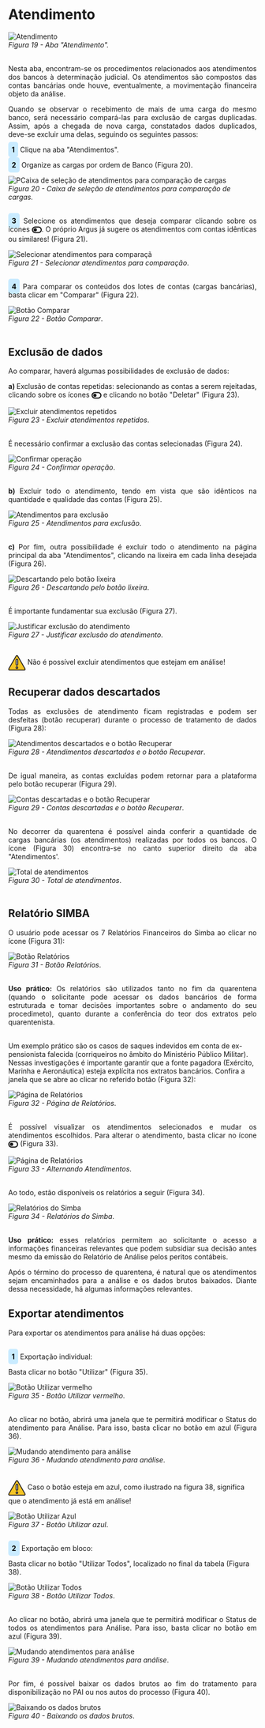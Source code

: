 # Atendimento

![Atendimento](img/Atendimento.png)<br>
*Figura 19 - Aba "Atendimento".* <br><br>

<p style="text-align: justify;">Nesta aba, encontram-se os procedimentos relacionados aos atendimentos dos bancos à determinação judicial. Os atendimentos são compostos das contas bancárias onde houve, eventualmente, a movimentação financeira objeto da análise. </p>

<p style="text-align: justify;">Quando se observar o recebimento de mais de uma carga do mesmo banco, será necessário compará-las para exclusão de cargas duplicadas. Assim, após a chegada de nova carga, constatados dados duplicados, deve-se excluir uma delas, seguindo os seguintes passos: </p> 

<p style="text-align: justify;"><span style="background-color: #c9ebff; border-radius: 5px; padding: 7px; color: #000000; font-weight: bold; ">1</span> Clique na aba "Atendimentos". </p>
<p style="text-align: justify;"><span style="background-color: #c9ebff; border-radius: 5px; padding: 7px; color: #000000; font-weight: bold; ">2</span> Organize as cargas por ordem de Banco (Figura 20). </p>

![PCaixa de seleção de atendimentos para comparação de cargas](img/BancosAtendimento.png)<br>
*Figura 20 - Caixa de seleção de atendimentos para comparação de cargas.* <br><br>

<p style="text-align: justify;"><span style="background-color: #c9ebff; border-radius: 5px; padding: 7px; color: #000000; font-weight: bold; ">3</span> Selecione os atendimentos que deseja comparar clicando sobre os ícones  <svg xmlns="http://www.w3.org/2000/svg" viewBox="0 0 576 512" width="20" height="20" style="vertical-align: middle;" ><!--! Font Awesome Pro 6.4.2 by @fontawesome - https://fontawesome.com License - https://fontawesome.com/license (Commercial License) Copyright 2023 Fonticons, Inc. --><path d="M384 128c70.7 0 128 57.3 128 128s-57.3 128-128 128H192c-70.7 0-128-57.3-128-128s57.3-128 128-128H384zM576 256c0-106-86-192-192-192H192C86 64 0 150 0 256S86 448 192 448H384c106 0 192-86 192-192zM192 352a96 96 0 1 0 0-192 96 96 0 1 0 0 192z" fill="currentColor" d="m21.68 17.65l-7-14a3 3 0 0 0-5.36 0l-7 14a3 3 0 0 0 3.9 4.08l5.37-2.4a1.06 1.06 0 0 1 .82 0l5.37 2.4a3 3 0 0 0 3.9-4.08Zm-2 2a1 1 0 0 1-1.13.22l-5.37-2.39a3 3 0 0 0-2.44 0L5.41 19.9a1 1 0 0 1-1.3-1.35l7-14a1 1 0 0 1 1.78 0l7 14a1 1 0 0 1-.17 1.13Z"/></svg>. O próprio Argus já sugere os atendimentos com contas idênticas ou similares! (Figura 21).</p>

![Selecionar atendimentos para comparaçã](img/SwitchComparar.png)<br>
*Figura 21 - Selecionar atendimentos para comparação*. <br><br>

<p style="text-align: justify;"><span style="background-color: #c9ebff; border-radius: 5px; padding: 7px; color: #000000; font-weight: bold; ">4</span> Para comparar os conteúdos dos lotes de contas (cargas bancárias), basta clicar em "Comparar" (Figura 22). </p>

![Botão Comparar](img/BotãoComparar.png)<br>
*Figura 22 - Botão Comparar*. <br><br>

## Exclusão de dados
<p style="text-align: justify;">Ao comparar, haverá algumas possibilidades de exclusão de dados: <br></p>

<p style="text-align: justify;"> <strong> a) </strong> Exclusão de contas repetidas: selecionando as contas a serem rejeitadas, clicando sobre os ícones <svg xmlns="http://www.w3.org/2000/svg" viewBox="0 0 576 512" width="20" height="20" style="vertical-align: middle;" ><!--! Font Awesome Pro 6.4.2 by @fontawesome - https://fontawesome.com License - https://fontawesome.com/license (Commercial License) Copyright 2023 Fonticons, Inc. --><path d="M384 128c70.7 0 128 57.3 128 128s-57.3 128-128 128H192c-70.7 0-128-57.3-128-128s57.3-128 128-128H384zM576 256c0-106-86-192-192-192H192C86 64 0 150 0 256S86 448 192 448H384c106 0 192-86 192-192zM192 352a96 96 0 1 0 0-192 96 96 0 1 0 0 192z" fill="currentColor" d="m21.68 17.65l-7-14a3 3 0 0 0-5.36 0l-7 14a3 3 0 0 0 3.9 4.08l5.37-2.4a1.06 1.06 0 0 1 .82 0l5.37 2.4a3 3 0 0 0 3.9-4.08Zm-2 2a1 1 0 0 1-1.13.22l-5.37-2.39a3 3 0 0 0-2.44 0L5.41 19.9a1 1 0 0 1-1.3-1.35l7-14a1 1 0 0 1 1.78 0l7 14a1 1 0 0 1-.17 1.13Z"/></svg> e clicando no botão "Deletar" (Figura 23).</p>

![Excluir atendimentos repetidos](img/DeletarAtendimentosRepetidos.png)<br>
*Figura 23 - Excluir atendimentos repetidos*. <br><br>

É necessário confirmar a exclusão das contas selecionadas (Figura 24). 

![Confirmar operação](img/ConfirmeExclusãoDasContas.png)<br>
*Figura 24 - Confirmar operação*. <br><br>

<p style="text-align: justify;"> <strong> b) </strong> Excluir todo o atendimento, tendo em vista que são idênticos na quantidade e qualidade das contas (Figura 25). </p>

![Atendimentos para exclusão](img/ExcluirAtendimento.png)<br>
*Figura 25 - Atendimentos para exclusão*. <br><br>

<p style="text-align: justify;"> <strong> c) </strong> Por fim, outra possibilidade é excluir todo o atendimento na página principal da aba "Atendimentos", clicando na lixeira em cada linha desejada (Figura 26). </p>

![Descartando pelo botão lixeira](img/LixeiraAtendimentos.png)<br>
*Figura 26 - Descartando pelo botão lixeira*. <br><br>

<p style="text-align: justify;">É importante fundamentar sua exclusão (Figura 27). <br></p>

![Justificar exclusão do atendimento](img/JustificativaDescarteAtendimento.png)<br>
*Figura 27 - Justificar exclusão do atendimento*. <br><br>

<svg height="35px" width="35px" style="vertical-align: middle" version="1.1" id="Layer_1" xmlns="http://www.w3.org/2000/svg" xmlns:xlink="http://www.w3.org/1999/xlink" viewBox="0 0 511.999 511.999" xml:space="preserve" fill="#000000" stroke="#000000"><g id="SVGRepo_bgCarrier" stroke-width="0"></g><g id="SVGRepo_tracerCarrier" stroke-linecap="round" stroke-linejoin="round"></g><g id="SVGRepo_iconCarrier"> <path style="fill:#F5C525;" d="M16.242,429.476L232.332,55.195c10.518-18.219,36.814-18.219,47.333,0l216.091,374.281 c10.518,18.219-2.63,40.991-23.666,40.991H39.908C18.872,470.467,5.723,447.695,16.242,429.476z"></path> <g> <path style="fill:#EFEFEF;" d="M255.999,322.45L255.999,322.45c-14.172,0-25.66-11.488-25.66-25.66V172.87 c0-14.172,11.488-25.66,25.66-25.66l0,0c14.172,0,25.66,11.488,25.66,25.66v123.92C281.659,310.962,270.171,322.45,255.999,322.45z "></path> <circle style="fill:#EFEFEF;" cx="256.001" cy="397.558" r="25.034"></circle> </g> <g> <path style="fill:#231F20;" d="M506.597,423.218L290.506,48.937C283.304,36.462,270.404,29.014,256,29.014 c-14.404,0-27.304,7.448-34.506,19.922L5.402,423.218c-7.202,12.475-7.202,27.37,0,39.845 c7.202,12.475,20.103,19.922,34.507,19.922h432.183c14.405,0,27.305-7.448,34.507-19.922 C513.799,450.588,513.799,435.692,506.597,423.218z M484.917,450.545c-1.286,2.227-5.108,7.405-12.826,7.405H39.908 c-7.718,0-11.541-5.178-12.826-7.405c-1.286-2.227-3.859-8.126,0-14.81L243.172,61.454c3.859-6.683,10.255-7.405,12.826-7.405 s8.967,0.722,12.826,7.405l216.091,374.281C488.775,442.419,486.201,448.318,484.917,450.545z"></path> <path style="fill:#231F20;" d="M255.999,134.692c-21.051,0-38.177,17.126-38.177,38.177v123.92 c0,21.051,17.126,38.178,38.177,38.178s38.177-17.126,38.177-38.177V172.87C294.176,151.818,277.05,134.692,255.999,134.692z M269.142,296.79c0,7.247-5.896,13.143-13.143,13.143s-13.143-5.896-13.143-13.143V172.87c0-7.247,5.896-13.143,13.143-13.143 s13.143,5.896,13.143,13.143V296.79z"></path> <path style="fill:#231F20;" d="M255.999,360.002c-20.706,0-37.552,16.846-37.552,37.552c0,20.706,16.846,37.552,37.552,37.552 s37.552-16.846,37.552-37.552C293.55,376.848,276.705,360.002,255.999,360.002z M255.999,410.071 c-6.902,0-12.517-5.615-12.517-12.517c0-6.902,5.615-12.517,12.517-12.517s12.517,5.615,12.517,12.517 C268.516,404.455,262.901,410.071,255.999,410.071z"></path> </g> </g></svg> Não é possível excluir atendimentos que estejam em análise! <br>

## Recuperar dados descartados
<p style="text-align: justify;">Todas as exclusões de atendimento ficam registradas e podem ser desfeitas (botão recuperar) durante o processo de tratamento de dados (Figura 28): </p>

![Atendimentos descartados e o botão Recuperar](img/RecuperarAtendimentos.png)<br>
*Figura 28 - Atendimentos descartados e o botão Recuperar*. <br><br>

<p style="text-align: justify;"> De igual maneira, as contas excluídas podem retornar para a plataforma pelo botão recuperar (Figura 29). </p>

![Contas descartadas e o botão Recuperar](img/RecuperarContasDescartadas.png)<br>
*Figura 29 - Contas descartadas e o botão Recuperar*. <br><br>

<p style="text-align: justify;"> No decorrer da quarentena é possível ainda conferir a quantidade de cargas bancárias (os atendimentos) realizadas por todos os bancos. O ícone (Figura 30) encontra-se no canto superior direito da aba "Atendimentos'. </p>

![Total de atendimentos](img/QtdAtendimentos.png)<br>
*Figura 30 - Total de atendimentos*. <br><br>

## Relatório SIMBA
<p style="text-align: justify;"> O usuário pode acessar os 7 Relatórios Financeiros do Simba ao clicar no ícone (Figura 31): </p>

![Botão Relatórios](img/BotãoRelatório.png)<br>
*Figura 31 - Botão Relatórios*. <br><br>

<p style="text-align: justify;"><strong>Uso prático: </strong> Os relatórios são utilizados tanto no fim da quarentena (quando o solicitante pode acessar os dados bancários de forma estruturada e tomar decisões importantes sobre o andamento do seu procedimeto), quanto durante a conferência do teor dos extratos pelo quarentenista. <br><br>

Um exemplo prático são os casos de saques indevidos em conta de ex-pensionista falecida (corriqueiros no âmbito do Ministério Público Militar). Nessas investigações é importante garantir que a fonte pagadora (Exército, Marinha e Aeronáutica) esteja explícita nos extratos bancários. Confira a janela que se abre ao clicar no referido botão (Figura 32):</p>

![Página de Relatórios](img/PáginaRelatórios.png)<br>
*Figura 32 - Página de Relatórios*. <br><br>

<p style="text-align: justify;"> É possível visualizar os atendimentos selecionados e mudar os atendimentos escolhidos. Para alterar o atendimento, basta clicar no ícone <svg xmlns="http://www.w3.org/2000/svg" viewBox="0 0 576 512" width="20" height="20" style="vertical-align: middle;" ><!--! Font Awesome Pro 6.4.2 by @fontawesome - https://fontawesome.com License - https://fontawesome.com/license (Commercial License) Copyright 2023 Fonticons, Inc. --><path d="M384 128c70.7 0 128 57.3 128 128s-57.3 128-128 128H192c-70.7 0-128-57.3-128-128s57.3-128 128-128H384zM576 256c0-106-86-192-192-192H192C86 64 0 150 0 256S86 448 192 448H384c106 0 192-86 192-192zM192 352a96 96 0 1 0 0-192 96 96 0 1 0 0 192z" fill="currentColor" d="m21.68 17.65l-7-14a3 3 0 0 0-5.36 0l-7 14a3 3 0 0 0 3.9 4.08l5.37-2.4a1.06 1.06 0 0 1 .82 0l5.37 2.4a3 3 0 0 0 3.9-4.08Zm-2 2a1 1 0 0 1-1.13.22l-5.37-2.39a3 3 0 0 0-2.44 0L5.41 19.9a1 1 0 0 1-1.3-1.35l7-14a1 1 0 0 1 1.78 0l7 14a1 1 0 0 1-.17 1.13Z"/></svg> (Figura 33). </p>

![Página de Relatórios](img/AlternarAtendimento.png)<br>
*Figura 33 - Alternando Atendimentos*. <br><br>

<p style="text-align: justify;"> Ao todo, estão disponíveis os relatórios a seguir (Figura 34). </p>

![Relatórios do Simba](img/ModelosRelatório.png)<br>
*Figura 34 - Relatórios do Simba*. <br><br>

<p style="text-align: justify;"><strong>Uso prático: </strong> esses relatórios permitem ao solicitante o acesso a informações financeiras relevantes que podem subsidiar sua decisão antes mesmo da emissão do Relatório de Análise pelos peritos contábeis. </p>

<p style="text-align: justify;">Após o término do processo de quarentena, é natural que os atendimentos sejam encaminhados para a análise e os dados brutos baixados. Diante dessa necessidade, há algumas informações relevantes. </p>

## Exportar atendimentos

<p style="text-align: justify;">Para exportar os atendimentos para análise há duas opções: <br><br>

<p style="text-align: justify;"><span style="background-color: #c9ebff; border-radius: 5px; padding: 7px; color: #000000; font-weight: bold; ">1</span> Exportação individual: </p>
Basta clicar no botão "Utilizar" (Figura 35). </p>

![Botão Utilizar vermelho](img/BotãoVermelho.png)<br>
*Figura 35 - Botão Utilizar vermelho*. <br><br>

<p style="text-align: justify;">Ao clicar no botão, abrirá uma janela que te permitirá modificar o Status do atendimento para Análise. Para isso, basta clicar no botão em azul (Figura 36). </p>

![Mudando atendimento para análise](img/AzulVermelho.png)<br>
*Figura 36 - Mudando atendimento para análise*. <br><br>

<svg height="35px" width="35px" style="vertical-align: middle" version="1.1" id="Layer_1" xmlns="http://www.w3.org/2000/svg" xmlns:xlink="http://www.w3.org/1999/xlink" viewBox="0 0 511.999 511.999" xml:space="preserve" fill="#000000" stroke="#000000"><g id="SVGRepo_bgCarrier" stroke-width="0"></g><g id="SVGRepo_tracerCarrier" stroke-linecap="round" stroke-linejoin="round"></g><g id="SVGRepo_iconCarrier"> <path style="fill:#F5C525;" d="M16.242,429.476L232.332,55.195c10.518-18.219,36.814-18.219,47.333,0l216.091,374.281 c10.518,18.219-2.63,40.991-23.666,40.991H39.908C18.872,470.467,5.723,447.695,16.242,429.476z"></path> <g> <path style="fill:#EFEFEF;" d="M255.999,322.45L255.999,322.45c-14.172,0-25.66-11.488-25.66-25.66V172.87 c0-14.172,11.488-25.66,25.66-25.66l0,0c14.172,0,25.66,11.488,25.66,25.66v123.92C281.659,310.962,270.171,322.45,255.999,322.45z "></path> <circle style="fill:#EFEFEF;" cx="256.001" cy="397.558" r="25.034"></circle> </g> <g> <path style="fill:#231F20;" d="M506.597,423.218L290.506,48.937C283.304,36.462,270.404,29.014,256,29.014 c-14.404,0-27.304,7.448-34.506,19.922L5.402,423.218c-7.202,12.475-7.202,27.37,0,39.845 c7.202,12.475,20.103,19.922,34.507,19.922h432.183c14.405,0,27.305-7.448,34.507-19.922 C513.799,450.588,513.799,435.692,506.597,423.218z M484.917,450.545c-1.286,2.227-5.108,7.405-12.826,7.405H39.908 c-7.718,0-11.541-5.178-12.826-7.405c-1.286-2.227-3.859-8.126,0-14.81L243.172,61.454c3.859-6.683,10.255-7.405,12.826-7.405 s8.967,0.722,12.826,7.405l216.091,374.281C488.775,442.419,486.201,448.318,484.917,450.545z"></path> <path style="fill:#231F20;" d="M255.999,134.692c-21.051,0-38.177,17.126-38.177,38.177v123.92 c0,21.051,17.126,38.178,38.177,38.178s38.177-17.126,38.177-38.177V172.87C294.176,151.818,277.05,134.692,255.999,134.692z M269.142,296.79c0,7.247-5.896,13.143-13.143,13.143s-13.143-5.896-13.143-13.143V172.87c0-7.247,5.896-13.143,13.143-13.143 s13.143,5.896,13.143,13.143V296.79z"></path> <path style="fill:#231F20;" d="M255.999,360.002c-20.706,0-37.552,16.846-37.552,37.552c0,20.706,16.846,37.552,37.552,37.552 s37.552-16.846,37.552-37.552C293.55,376.848,276.705,360.002,255.999,360.002z M255.999,410.071 c-6.902,0-12.517-5.615-12.517-12.517c0-6.902,5.615-12.517,12.517-12.517s12.517,5.615,12.517,12.517 C268.516,404.455,262.901,410.071,255.999,410.071z"></path> </g> </g></svg> Caso o botão esteja em azul, como ilustrado na figura 38, significa que o atendimento já está em análise! 

![Botão Utilizar Azul](img//BotãoAzul.png)<br>
*Figura 37 - Botão Utilizar azul*. <br><br>

<p style="text-align: justify;"><span style="background-color: #c9ebff; border-radius: 5px; padding: 7px; color: #000000; font-weight: bold; ">2</span> Exportação em bloco: </p> 
Basta clicar no botão "Utilizar Todos", localizado no final da tabela (Figura 38). </p></p>

![Botão Utilizar Todos](img/UtilizarTodos.png)<br>
*Figura 38 - Botão Utilizar Todos*. <br><br>

<p style="text-align: justify;">Ao clicar no botão, abrirá uma janela que te permitirá modificar o Status de todos os atendimentos para Análise. Para isso, basta clicar no botão em azul (Figura 39).</p>

![Mudando atendimentos para análise](img/ConfirmarTodos.png)<br>
*Figura 39 - Mudando atendimentos para análise*. <br><br>

<p style="text-align: justify;"> Por fim, é possível baixar os dados brutos ao fim do tratamento para disponibilização no PAI ou nos autos do processo (Figura 40). </p>

![Baixando os dados brutos](img/BaixandoDadosBrutos.png)<br>
*Figura 40 - Baixando os dados brutos*. <br><br>

